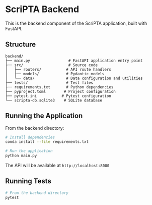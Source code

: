 # ScriPTA Backend

This is the backend component of the ScriPTA application, built with FastAPI.

## Structure

```
backend/
├── main.py                 # FastAPI application entry point
├── src/                    # Source code
│   ├── routers/           # API route handlers
│   ├── models/            # Pydantic models
│   └── data/              # Data configuration and utilities
├── tests/                 # Test files
├── requirements.txt       # Python dependencies
├── pyproject.toml        # Project configuration
├── pytest.ini           # Pytest configuration
└── scripta-db.sqlite3    # SQLite database
```

## Running the Application

From the backend directory:

```bash
# Install dependencies
conda install --file requirements.txt

# Run the application
python main.py
```

The API will be available at `http://localhost:8000`

## Running Tests

```bash
# From the backend directory
pytest
```
